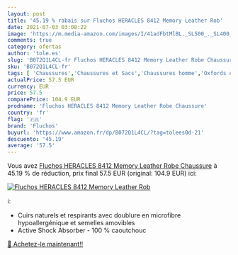 ```yaml
---
layout: post
title: '45.19 % rabais sur Fluchos HERACLES 8412 Memory Leather Rob'
date: 2021-07-03 03:08:22
image: 'https://m.media-amazon.com/images/I/41adFbtMlBL._SL500_._SL400_.jpg'
comments: true
category: ofertas
author: 'tole.es'
slug: 'B072Q1L4CL-fr Fluchos HERACLES 8412 Memory Leather Robe Chaussure'
sku: 'B072Q1L4CL-fr'
tags: [ 'Chaussures','Chaussures et Sacs','Chaussures homme','Oxfords et Derbies homme','fluchos', ]
actualPrice: 57.5 EUR
currency: EUR
price: 57.5
comparePrice: 104.9 EUR
prodname: 'Fluchos HERACLES 8412 Memory Leather Robe Chaussure'
country: 'fr'
flag: '🇫🇷'
brand: 'Fluchos'
buyurl: 'https://www.amazon.fr/dp/B072Q1L4CL/?tag=tolees0d-21'
descuento: '45.19'
average: '57.5'
---
```


Vous avez [Fluchos HERACLES 8412 Memory Leather Robe Chaussure](https://www.amazon.fr/dp/B072Q1L4CL/?tag=tolees0d-21)  à  45.19 % de réduction, prix final  57.5 EUR (original: 104.9 EUR) ici:

[![Fluchos HERACLES 8412 Memory Leather Rob](https://m.media-amazon.com/images/I/41adFbtMlBL._SL500_._SL400_.jpg)](https://www.amazon.fr/dp/B072Q1L4CL/?tag=tolees0d-21)

ℹ️:

- Cuirs naturels et respirants avec doublure en microfibre hypoallergénique et semelles amovibles
- Active Shock Absorber - 100 % caoutchouc

[🛒 Achetez-le maintenant!!](https://www.amazon.fr/dp/B072Q1L4CL/?tag=tolees0d-21)

